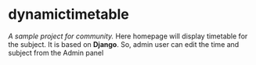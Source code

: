 # dynamictimetable
*A sample project for community.*
Here homepage will display timetable for the subject. It is based on **Django**. 
So, admin user can edit the time and subject from the Admin panel
